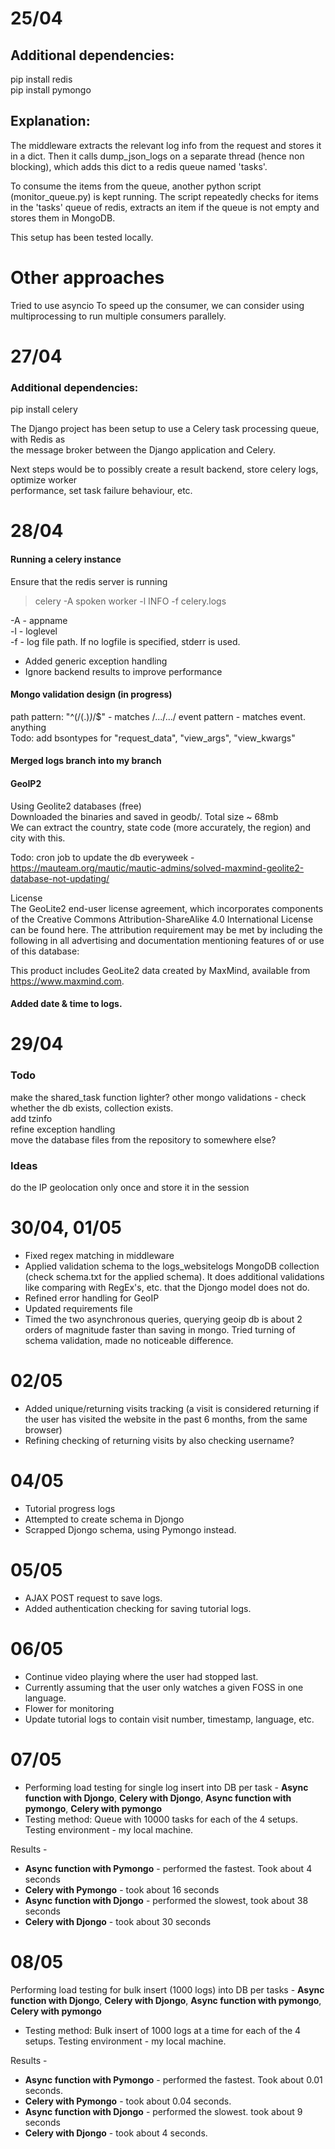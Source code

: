# 25/04

## Additional dependencies:
pip install redis  
pip install pymongo  

## Explanation:

The middleware extracts the relevant log info from the request and stores it in a dict. 
Then it calls dump_json_logs on a separate thread (hence non blocking), which adds this 
dict to a redis queue named 'tasks'. 

To consume the items from the queue, another python script (monitor_queue.py) is kept
running. The script repeatedly checks for items in the 'tasks' queue of redis, extracts 
an item if the queue is not empty and stores them in MongoDB.

This setup has been tested locally.

# Other approaches

Tried to use asyncio 
To speed up the consumer, we can consider using multiprocessing to run multiple consumers
parallely.

# 27/04

### Additional dependencies:
pip install celery

The Django project has been setup to use a Celery task processing queue, with Redis as  
the message broker between the Django application and Celery.  

Next steps would be to possibly create a result backend, store celery logs, optimize worker  
performance, set task failure behaviour, etc.  

# 28/04

#### Running a celery instance

Ensure that the redis server is running  

> celery -A spoken worker -l INFO -f celery.logs  

-A - appname  
-l - loglevel  
-f - log file path. If no logfile is specified, stderr is used.  

- Added generic exception handling
- Ignore backend results to improve performance

#### Mongo validation design (in progress)

path pattern: "^(/(.)*)*/$" - matches /.../.../
event pattern - matches event. anything  
Todo: add bsontypes for "request_data", "view_args", "view_kwargs"  

#### Merged logs branch into my branch

#### GeoIP2

Using Geolite2 databases (free)  
Downloaded the binaries and saved in geodb/. Total size ~ 68mb  
We can extract the country, state code (more accurately, the region) and city with this.  

Todo: cron job to update the db everyweek - https://mauteam.org/mautic/mautic-admins/solved-maxmind-geolite2-database-not-updating/    

License  
The GeoLite2 end-user license agreement, which incorporates components of the Creative Commons   Attribution-ShareAlike 4.0 International License can be found here. The attribution requirement may be met by   including the following in all advertising and documentation mentioning features of or use of this database:  

This product includes GeoLite2 data created by MaxMind, available from  
<a href="https://www.maxmind.com">https://www.maxmind.com</a>.  


#### Added date & time to logs.

# 29/04

### Todo 
make the shared_task function lighter?
other mongo validations - check whether the db exists, collection exists.  
add tzinfo  
refine exception handling  
move the database files from the repository to somewhere else?  

### Ideas
do the IP geolocation only once and store it in the session   

# 30/04, 01/05

- Fixed regex matching in middleware  
- Applied validation schema to the logs_websitelogs MongoDB collection (check schema.txt for the applied schema). It does additional validations like comparing with RegEx's, etc. that the Djongo model does not do.  
- Refined error handling for GeoIP
- Updated requirements file  
- Timed the two asynchronous queries, querying geoip db is about 2 orders of magnitude faster than saving in mongo. Tried turning of schema validation, made no noticeable difference.

# 02/05

- Added unique/returning visits tracking (a visit is considered returning if the user has visited the website in the past 6 months, from the same browser)  
- Refining checking of returning visits by also checking username?

# 04/05

- Tutorial progress logs
- Attempted to create schema in Djongo
- Scrapped Djongo schema, using Pymongo instead.

# 05/05

- AJAX POST request to save logs.
- Added authentication checking for saving tutorial logs.

# 06/05

- Continue video playing where the user had stopped last.
- Currently assuming that the user only watches a given FOSS in one language.
- Flower for monitoring
- Update tutorial logs to contain visit number, timestamp, language, etc.

# 07/05

- Performing load testing for single log insert into DB per task -
**Async function with Djongo**, **Celery with Djongo**, **Async function with pymongo**, **Celery with pymongo**  
- Testing method: Queue with 10000 tasks for each of the 4 setups. Testing environment - my local machine.  

Results -  
- **Async function with Pymongo** - performed the fastest. Took about 4 seconds
- **Celery with Pymongo** - took about 16 seconds
- **Async function with Djongo** - performed the slowest, took about 38 seconds
- **Celery with Djongo** - took about 30 seconds

# 08/05

 Performing load testing for bulk insert (1000 logs) into DB per tasks -
**Async function with Djongo**, **Celery with Djongo**, **Async function with pymongo**, **Celery with pymongo**  
- Testing method: Bulk insert of 1000 logs at a time for each of the 4 setups. Testing environment - my local machine.   
  
Results -  
- **Async function with Pymongo** - performed the fastest. Took about 0.01 seconds.  
- **Celery with Pymongo** - took about 0.04 seconds.
- **Async function with Djongo** - performed the slowest. took about 9 seconds 
- **Celery with Djongo** - took about 4 seconds. 



